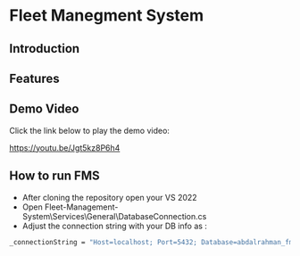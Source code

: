 # Fleet Manegment System

## Introduction


## Features

## Demo Video

Click the link below to play the demo video:

https://youtu.be/Jgt5kz8P6h4

## How to run FMS

* After cloning the repository open your VS 2022 
* Open Fleet-Management-System\Services\General\DatabaseConnection.cs
* Adjust the connection string with your DB info as :

```bash
_connectionString = "Host=localhost; Port=5432; Database=abdalrahman_fms; Username=postgres; Password=123";

